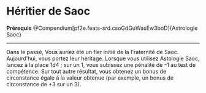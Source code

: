# Héritier de Saoc

<p><span id="ctl00_MainContent_DetailedOutput"><strong>Prérequis</strong> @Compendium[pf2e.feats-srd.csoGdGuWasEw3boD]{Astrologie Saoc}<br></span></p>
<hr>
<p>Dans le passé, Vous auriez été un fier initié de la Fraternité de Saoc. Aujourd'hui, vous portez leur héritage. Lorsque vous utilisez Astologie Saoc, lancez à la place 1d4 ; sur un 1, vous subissez une pénalité de –1 au test de compétence. Sur tout autre résultat, vous obtenez un bonus de circonstance égale à la valeur obtenue (par exemple, un bonus de circonstance de +3 sur un 3).&nbsp;</p>
